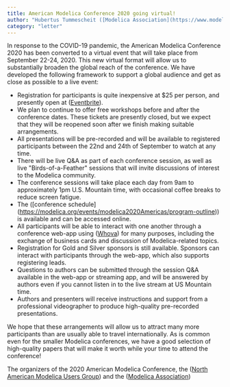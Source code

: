 ```yaml
---
title: American Modelica Conference 2020 going virtual!
author: "Hubertus Tummescheit ([Modelica Association](https://www.modelica.org/)) and ([North American Modelica Users Group](https://namug.org/))"
category: "letter"
---
```


In response to the COVID-19 pandemic, the American Modelica Conference 2020 has been converted to a virtual event that will take place from September 22-24, 2020.  This new virtual format will allow us to substantially broaden the global reach of the conference.  We have developed the following framework to support a global audience and get as close as possible to a live event:
  * Registration for participants is quite inexpensive at $25 per person, and presently open at ([Eventbrite](https://www.eventbrite.com/e/american-modelica-conference-2020-tickets-64989712981)). 
  * We plan to continue to offer free workshops before and after the conference dates.  These tickets are presently closed, but we expect that they will be reopened soon after we finish making suitable arrangements. 
  * All presentations will be pre-recorded and will be available to registered participants between the 22nd and 24th of September to watch at any time.
  * There will be live Q&A as part of each conference session, as well as live "Birds-of-a-Feather" sessions that will invite discussions of interest to the Modelica community.
  * The conference sessions will take place each day from 9am to approximately 1pm U.S. Mountain time, with occasional coffee breaks to reduce screen fatigue.
  * The ([conference schedule] (https://modelica.org/events/modelica2020Americas/program-outline)) is available and can be accessed online.
  * All participants will be able to interact with one another through a conference web-app using ([Whova](https://whova.com/)) for many purposes, including the exchange of business cards and discussion of Modelica-related topics. 
  * Registration for Gold and Silver sponsors is still available.  Sponsors can interact with participants through the web-app, which also supports registering leads. 
  * Questions to authors can be submitted through the session Q&A available in the web-app or streaming app, and will be answered by authors even if you cannot listen in to the live stream at US Mountain time. 
  * Authors and presenters will receive instructions and support from a professional videographer to produce high-quality pre-recorded presentations. 

We hope that these arrangements will allow us to attract many more participants than are usually able to travel internationally. As is common even for the smaller Modelica conferences, we have a good selection of high-quality papers that will make it worth while your time to attend the conference!

The organizers of the 2020 American Modelica Conference, the ([North American Modelica Users Group](https://namug.org/)) and the ([Modelica Association](https://www.modelica.org/))
  
